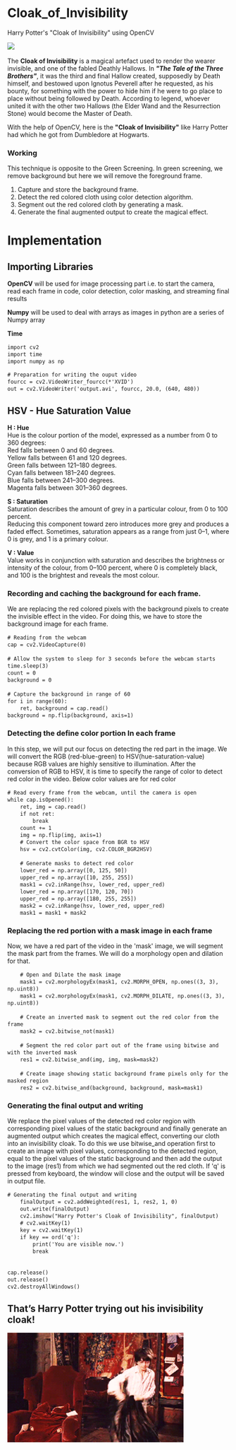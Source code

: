 # Cloak_of_Invisibility
Harry Potter's "Cloak of Invisibility" using OpenCV

<img src="https://static.wikia.nocookie.net/harrypotter/images/2/23/Tumblr_m4eabyXx1j1qcd6r7o4_r1_250.gif/revision/latest/scale-to-width-down/245?cb=20140311023556" width=400px>

The <strong>Cloak of Invisibility</strong> is a magical artefact used to render the wearer invisible, and one of the fabled Deathly Hallows.
In <i><strong>"The Tale of the Three Brothers"</strong></i>, it was the third and final Hallow created, supposedly by Death himself, and bestowed upon Ignotus Peverell after he requested, as his bounty, for something with the power to hide him if he were to go place to place without being followed by Death.
According to legend, whoever united it with the other two Hallows (the Elder Wand and the Resurrection Stone) would become the Master of Death.

With the help of OpenCV, here is the <strong>"Cloak of Invisibility"</strong> like Harry Potter had which he got from Dumbledore at Hogwarts.

### Working
This technique is opposite to the Green Screening. In green screening, we remove background but here we will remove the foreground frame.<br>
1. Capture and store the background frame.<br>
2. Detect the red colored cloth using color detection algorithm.<br>
3. Segment out the red colored cloth by generating a mask.<br>
4. Generate the final augmented output to create the magical effect.<br>

# Implementation
## Importing Libraries
<strong>OpenCV</strong> will be used for image processing part i.e. to start the camera, read each frame in code, color detection, color masking, and streaming final results

<strong>Numpy</strong> will be used to deal with arrays as images in python are a series of Numpy array

<strong>Time </strong>

```
import cv2
import time
import numpy as np
```

```
# Preparation for writing the ouput video
fourcc = cv2.VideoWriter_fourcc(*'XVID')
out = cv2.VideoWriter('output.avi', fourcc, 20.0, (640, 480))
```

## HSV - Hue Saturation Value
<strong>H : Hue</strong><br>
Hue is the colour portion of the model, expressed as a number from 0 to 360 degrees:<br>
Red falls between 0 and 60 degrees.<br>
Yellow falls between 61 and 120 degrees.<br>
Green falls between 121–180 degrees.<br>
Cyan falls between 181–240 degrees.<br>
Blue falls between 241–300 degrees.<br>
Magenta falls between 301–360 degrees.<br>

<strong>S : Saturation</strong><br>
Saturation describes the amount of grey in a particular colour, from 0 to 100 percent.<br>
Reducing this component toward zero introduces more grey and produces a faded effect. Sometimes, saturation appears as a range from just 0–1, where 0 is grey, and 1 is a primary colour.

<strong>V : Value</strong><br>
Value works in conjunction with saturation and describes the brightness or intensity of the colour, from 0–100 percent, where 0 is completely black, and 100 is the brightest and reveals the most colour.

### Recording and caching the background for each frame.
We are replacing the red colored pixels with the background pixels to create the invisible effect in the video. 
For doing this, we have to store the background image for each frame.

```
# Reading from the webcam
cap = cv2.VideoCapture(0)

# Allow the system to sleep for 3 seconds before the webcam starts
time.sleep(3)
count = 0
background = 0

# Capture the background in range of 60
for i in range(60):
    ret, background = cap.read()
background = np.flip(background, axis=1)
```

### Detecting the define color portion In each frame
In this step, we will put our focus on detecting the red part in the image. 
We will convert the RGB (red-blue-green) to HSV(hue-saturation-value) because RGB values are highly sensitive to illumination. 
After the conversion of RGB to HSV, it is time to specify the range of color to detect red color in the video. Below color values are for red color

```
# Read every frame from the webcam, until the camera is open
while cap.isOpened():
    ret, img = cap.read()
    if not ret:
        break
    count += 1
    img = np.flip(img, axis=1)
    # Convert the color space from BGR to HSV
    hsv = cv2.cvtColor(img, cv2.COLOR_BGR2HSV)

    # Generate masks to detect red color
    lower_red = np.array([0, 125, 50])
    upper_red = np.array([10, 255, 255])
    mask1 = cv2.inRange(hsv, lower_red, upper_red)
    lower_red = np.array([170, 120, 70])
    upper_red = np.array([180, 255, 255])
    mask2 = cv2.inRange(hsv, lower_red, upper_red)
    mask1 = mask1 + mask2
```

### Replacing the red portion with a mask image in each frame
Now, we have a red part of the video in the 'mask' image, we will segment the mask part from the frames. 
We will do a morphology open and dilation for that.

```
    # Open and Dilate the mask image
    mask1 = cv2.morphologyEx(mask1, cv2.MORPH_OPEN, np.ones((3, 3), np.uint8))
    mask1 = cv2.morphologyEx(mask1, cv2.MORPH_DILATE, np.ones((3, 3), np.uint8))

    # Create an inverted mask to segment out the red color from the frame
    mask2 = cv2.bitwise_not(mask1)

    # Segment the red color part out of the frame using bitwise and with the inverted mask
    res1 = cv2.bitwise_and(img, img, mask=mask2)

    # Create image showing static background frame pixels only for the masked region
    res2 = cv2.bitwise_and(background, background, mask=mask1)
```

### Generating the final output and writing
We replace the pixel values of the detected red color region with corresponding pixel values of the static background and finally generate an augmented output which creates the magical effect, converting our cloth into an invisibility cloak. 
To do this we use bitwise_and operation first to create an image with pixel values, corresponding to the detected region, equal to the pixel values of the static background and then add the output to the image (res1) from which we had segmented out the red cloth.
If 'q' is pressed from keyboard, the window will close and the output will be saved in output file.

```
# Generating the final output and writing
    finalOutput = cv2.addWeighted(res1, 1, res2, 1, 0)
    out.write(finalOutput)
    cv2.imshow("Harry Potter's Cloak of Invisibility", finalOutput)
    # cv2.waitKey(1)
    key = cv2.waitKey(1) 
    if key == ord('q'):
        print('You are visible now.')
        break
    

cap.release()
out.release()
cv2.destroyAllWindows()
```

## That’s Harry Potter trying out his invisibility cloak!
<img src='cloak-of-invisibility-1.gif' width='400px'>
